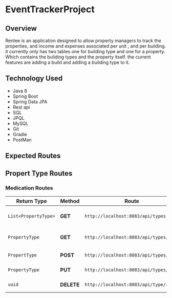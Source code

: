 # EventTrackerProject

## Overview

Rentee is an application designed to allow property managers to track the properties, and income and expenses associated per unit , and per building. it
currently only has two tables one for building type and one for a property. Which contains the buliding types and the property itself. the current features are
adding a build and adding a building type to it. 



## Technology Used

* Java 8
* Spring Boot
* Spring Data JPA
* Rest api
* SQL
* JPQL
* MySQL
* Git
* Gradle
* PostMan

## Expected Routes

## Propert Type Routes

### Medication Routes

|      Return Type       |   Method   |                    Route                                |       Functionality       |
|------------------------|------------|---------------------------------------------------------|---------------------------|
| `List<PropertyType>`     | **GET**    | `http://localhost:8083/api/types           `                | *Find all Property Types*    |
| `PropertyType`           | **GET**    | `http://localhost:8083/api/types/{id}`                     | *Find a ProperyType by ID* |
| `PropertType`           | **POST**   | `http://localhost:8083/api/types/`                          | *Create New PropertyType*   |
| `PropertyType`           | **PUT**    | `http://localhost:8083/api/types/{id}`                      | *Update ProperType*       |
| `void`                 | **DELETE** | `http://localhost:8083/api/type/{id}`                        |  *Delete PropertyType*      |
 